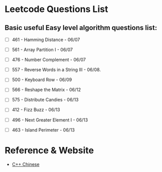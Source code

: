 # Leetcode Questions List

## Basic useful Easy level algorithm questions list:

 - [ ]  461 - Hamming Distance - 06/07
 - [ ]  561 - Array Partition I - 06/07
 - [ ]  476 - Number Complement - 06/07
 - [ ]  557 - Reverse Words in a String III - 06/08.
 - [ ]  500 - Keyboard Row - 06/09
 - [ ]  566 - Reshape the Matrix - 06/12
 - [ ]  575 - Distribute Candies - 06/13
 - [ ]  412 - Fizz Buzz - 06/13
 - [ ]  496 - Next Greater Element I - 06/13
 - [ ]  463 - Island Perimeter - 06/13



# Reference & Website
* [C++ Chinese ](http://www.runoob.com/cplusplus/cpp-basic-syntax.html)  
